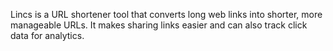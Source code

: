 Lincs is a URL shortener tool that converts long web links into shorter, more manageable URLs. It makes sharing links easier and can also track click data for analytics.

